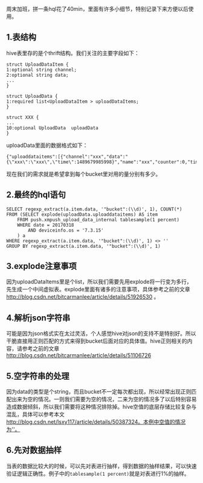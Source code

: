 周末加班，拼一条hql花了40min，里面有许多小细节，特别记录下来方便以后使用。

## 1.表结构
hive表里存的是个thrift结构。我们关注的主要字段如下：  

```
struct UploadDataItem {
1:optional string channel;
2:optional string data;
...
}

struct UploadData {
1:required list<UploadDataItem > uploadDataItems;
}

struct XXX {
...
10:optional UploadData  uploadData 
}
```  

uploadData里面的数据格式如下：  

```
{"uploaddataitems":[{"channel":"xxx","data":"{\"xxx\":\"xxx\",\"time\":1489679985998}","name":"xxx","counter":0,"timestamp":0,"fromsdk":false,"category":"xxx","sourcepackage":null,"id":null,"bucket":0}]}
```  

现在我们的需求就是希望拿到每个bucket里对用的量分别有多少。    

## 2.最终的hql语句

```
SELECT regexp_extract(a.item.data, '"bucket":(\\d)', 1), COUNT(*)
FROM (SELECT explode(uploadData.uploaddataitems) AS item
	FROM push.xmpush_upload_data_internal tablesample(1 percent)
	WHERE date = 20170318
		AND deviceinfo.os = '7.3.15'
	) a
WHERE regexp_extract(a.item.data, '"bucket":(\\d)', 1) <> ''
GROUP BY regexp_extract(a.item.data, '"bucket":(\\d)', 1)
```  

## 3.explode注意事项
因为uploadDataItems里是个list，所以我们需要先用explode将一行变为多行，先生成一个中间虚拟表。explode里面有诸多的注意事项，具体参考之前的文章 http://blog.csdn.net/bitcarmanlee/article/details/51926530 。

## 4.解析json字符串
可能是因为json格式实在太过灵活，个人感觉hive对json的支持不是特别好。所以干脆直接用正则匹配的方式来得到bucket后面对应的具体值。hive正则相关的内容，请参考之前的文章 http://blog.csdn.net/bitcarmanlee/article/details/51106726  

## 5.空字符串的处理
因为data的类型是个string，而且bucket不一定每次都出现，所以经常出现正则匹配出来为空的情况。一则我们需要为空的情况，二来为空的情况多了以后特别容易造成数据倾斜，所以我们需要将这种情况排除掉。hive空值的底层存储比较复杂与混乱，具体可以参考本文  
http://blog.csdn.net/lsxy117/article/details/50387324。本例中空值的情况为''。

## 6.先对数据抽样
当表的数据比较大的时候，可以先对表进行抽样，得到数据的抽样结果，可以快速验证逻辑正确性。例子中的`tablesample(1 percent)`就是对表进行1%的抽样。  